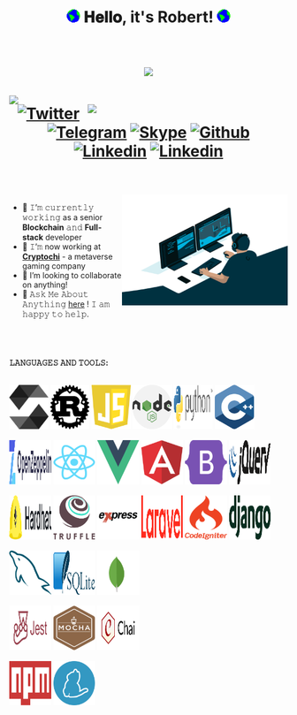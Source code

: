 <h1 align="center">
  <img src="https://github.com/crazy010323/crazy010323/blob/main/Earth.gif" width="24px" style="max-width:100%;">
  𝐇𝐞𝐥𝐥𝐨, it's Robert!
  <img src="https://github.com/crazy010323/crazy010323/blob/main/Earth.gif" width="24px" style="max-width:100%;">
  
  <br /><img src="https://profile-counter.glitch.me/crazy010323/count.svg" />
  <br />
  <div align=center>
  <img align=left width=420 src="https://github-readme-stats.vercel.app/api?username=crazy010323&hide=prs&theme=onedark&layout=compact&hide_border=true&show_icons=true" />
  <img align=right width=362 src="https://github-readme-streak-stats.herokuapp.com/?user=crazy010323&theme=onedark" />
  
  [![Twitter](https://img.shields.io/badge/-Twitter-blue?style=flat&logo=Twitter&logoColor=white)](https://twitter.com/crazy010323)
  [![Telegram](https://img.shields.io/badge/-Telegram-000?style=flat&logo=Telegram&logoColor=white)](https://t.me/crazydev0407)
  [![Skype](https://img.shields.io/badge/-Skype-grey?style=flat&logo=Skype&logoColor=white)](live:.cid.7117ab74680529ef)
  [![Github](https://img.shields.io/badge/-Github-000?style=flat&logo=Github&logoColor=white)](https://github.com/crazy010323)
  [![Linkedin](https://img.shields.io/badge/-LinkedIn-blue?style=flat&logo=Linkedin&logoColor=white)](https://www.linkedin.com/in/robert-carden/)
  [![Linkedin](https://img.shields.io/badge/Portfolio-lightgrey?style=flat&logo=appveyor)](https://crazy-dev-legend.netlify.app/)
  </div>

</h1>

<br/>
<br/>
<a target="_blank">
  <img align="right" height="200" width="300" alt="GIF" src="https://github.com/crazy010323/crazy010323/blob/main/coder.gif">
</a>

- 🔭 𝙸’𝚖 𝚌𝚞𝚛𝚛𝚎𝚗𝚝𝚕𝚢 𝚠𝚘𝚛𝚔𝚒𝚗𝚐 as a senior **Blockchain** 𝚊𝚗𝚍 **Full-stack** developer
- 🌱 𝙸’𝚖 now working at [**Cryptochi**](https://www.linkedin.com/company/cryptochi) - a metaverse gaming company
- 🤔 I’m looking to collaborate on anything!
- 💬 𝙰𝚜𝚔 𝙼𝚎 𝙰𝚋𝚘𝚞𝚝 𝙰𝚗𝚢𝚝𝚑𝚒𝚗𝚐 [here](https://t.me/crazydev0407/) ! 𝙸 𝚊𝚖 𝚑𝚊𝚙𝚙𝚢 𝚝𝚘 𝚑𝚎𝚕𝚙.


<br/>

#


**𝙻𝙰𝙽𝙶𝚄𝙰𝙶𝙴𝚂 𝙰𝙽𝙳 𝚃𝙾𝙾𝙻𝚂:**  
<br/>
<p>
  <code><img width="14%" height="80px" src="https://github.com/crazy010323/crazy010323/blob/main/solidity.svg"></code>
  <code><img width="14%" height="80px" src="https://github.com/crazy010323/crazy010323/blob/main/rust.svg"></code>
  <code><img width="14%" height="80px" src="https://github.com/crazy010323/crazy010323/blob/main/javascript.svg"></code>
  <code><img width="14%" height="80px" src="https://github.com/crazy010323/crazy010323/blob/main/nodejs.svg"></code>
  <code><img width="14%" height="80px" src="https://github.com/crazy010323/crazy010323/blob/main/python.svg"></code>
  <code><img width="14%" height="80px" src="https://github.com/crazy010323/crazy010323/blob/main/c++.svg"></code>
  <br />
  <br />
  <code><img width="15%" height="80px" src="https://github.com/crazy010323/crazy010323/blob/main/openzeppelin.svg"></code>
  <code><img width="15%" height="80px" src="https://github.com/crazy010323/crazy010323/blob/main/react.svg"></code>
  <code><img width="15%" height="80px" src="https://github.com/crazy010323/crazy010323/blob/main/vue.svg"></code>
  <code><img width="15%" height="80px" src="https://github.com/crazy010323/crazy010323/blob/main/angular.svg"></code>
  <code><img width="15%" height="80px" src="https://github.com/crazy010323/crazy010323/blob/main/bootstrap.svg"></code>
  <code><img width="15%" height="80px" src="https://github.com/crazy010323/crazy010323/blob/main/jquery.svg"></code>
  <br />
  <br />
  <code><img width="15%" height="80px" src="https://github.com/crazy010323/crazy010323/blob/main/hardhat.svg"></code>
  <code><img width="15%" height="80px" src="https://github.com/crazy010323/crazy010323/blob/main/truffle.svg"></code>
  <code><img width="15%" height="80px" src="https://github.com/crazy010323/crazy010323/blob/main/express.svg"></code>
  <code><img width="15%" height="80px" src="https://github.com/crazy010323/crazy010323/blob/main/laravel.svg"></code>
  <code><img width="15%" height="80px" src="https://github.com/crazy010323/crazy010323/blob/main/codeigniter.svg"></code>
  <code><img width="15%" height="80px" src="https://github.com/crazy010323/crazy010323/blob/main/django.svg"></code>
  <br />
  <br />
  <code><img width="15%" height="80px" src="https://github.com/crazy010323/crazy010323/blob/main/mysql.svg"></code>
  <code><img width="15%" height="80px" src="https://github.com/crazy010323/crazy010323/blob/main/sqlite.svg"></code>
  <code><img width="15%" height="80px" src="https://github.com/crazy010323/crazy010323/blob/main/mongodb.svg"></code>
  <br />
  <br />
  <code><img width="15%" height="80px" src="https://github.com/crazy010323/crazy010323/blob/main/jest.svg"></code>
  <code><img width="15%" height="80px" src="https://github.com/crazy010323/crazy010323/blob/main/mocha.svg"></code>
  <code><img width="15%" height="80px" src="https://github.com/crazy010323/crazy010323/blob/main/chai.svg"></code>
  <br />
  <br />
  <code><img width="15%" height="80px" src="https://github.com/crazy010323/crazy010323/blob/main/npm.svg"></code>
  <code><img width="15%" height="80px" src="https://github.com/crazy010323/crazy010323/blob/main/yarn.svg"></code>
</p>
